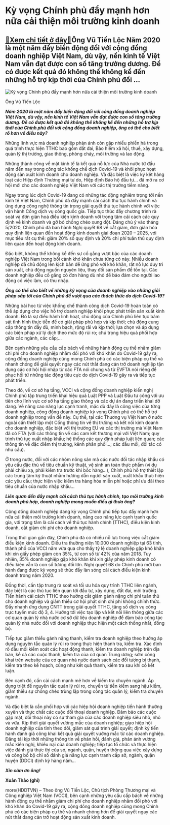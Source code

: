 Kỳ vọng Chính phủ đẩy mạnh hơn nữa cải thiện môi trường kinh doanh
==================================================================

[:gift:Xem chi tiết ở đây:gift:](https://hddtvn.com/ky-vong-chinh-phu-day-manh-hon-nua-cai-thien-moi-truong-kinh-doanh/)Ông Vũ Tiến Lộc Năm 2020 là một năm đầy biến động đối với cộng đồng doanh nghiệp Việt Nam, dù vậy, nền kinh tế Việt Nam vẫn đạt được con số tăng trưởng dương. Để có được kết quả đó không thể không kể đến những hỗ trợ kịp thời của Chính phủ đối …
-----------------------------------------------------------------------------------------------------------------------------------------------------------------------------------------------------------------------------------------------------





![Kỳ vọng Chính phủ đẩy mạnh hơn nữa cải thiện môi trường kinh doanh](https://hddtvn.com/wp-content/uploads/2021/01/5004_13-_3637_images2787768_00-0928.jpg "Kỳ vọng Chính phủ đẩy mạnh hơn nữa cải thiện môi trường kinh doanh")


Ông Vũ Tiến Lộc



***Năm 2020 là một năm đầy biến động đối với cộng đồng doanh nghiệp Việt Nam, dù vậy, nền kinh tế Việt Nam vẫn đạt được con số tăng trưởng dương. Để có được kết quả đó không thể không kể đến những hỗ trợ kịp thời của Chính phủ đối với cộng đồng doanh nghiệp, ông có thể cho biết rõ hơn về điều này?***





Những lĩnh vực mà doanh nghiệp phản ánh còn gặp nhiều phiền hà trong quá trình thực hiện TTHC bao gồm đất đai, Bảo hiểm xã hội, thuế, xây dựng, quản lý thị trường, giao thông, phòng cháy, môi trường và lao động.



Những thành công về mặt kinh tế là kết quả nỗ lực của Nhà nước từ đầu năm đến nay trong công tác khống chế dịch Covid-19 và khôi phục hoạt động sản xuất kinh doanh cho doanh nghiệp. Và đặc biệt là việc ký kết hàng loạt các Hiệp định Thương mại tự do, Hiệp định Bảo hộ đầu tư… đã mở ra cơ hội mới cho các doanh nghiệp Việt Nam với các thị trường tiềm năng.


Ngay trong lúc dịch Covid-19 đang có những tác động nghiêm trọng tới nền kinh tế Việt Nam, Chính phủ đã đẩy mạnh cải cách thủ tục hành chính và ứng dụng công nghệ thông tin trong giải quyết thủ tục hành chính với việc vận hành Cổng dịch vụ công quốc gia. Tiếp tục thúc đẩy chương trình rà soát và đơn giản hoá điều kiện kinh doanh với trọng tâm cải cách các quy định về kinh doanh và gỡ bỏ chồng chéo xung đột. Đáng chú ý vào tháng 5/2020, Chính phủ đã ban hành Nghị quyết 68 về cắt giảm, đơn giản hóa quy định liên quan đến hoạt động kinh doanh giai đoạn 2020 – 2025, với mục tiêu rất cụ thể: giảm 20% số quy định và 20% chi phí tuân thủ quy định liên quan đến hoạt động kinh doanh.


Đặc biệt, không thể không kể đến sự cố gắng vượt bậc của các doanh nghiệp Việt Nam trong bối cảnh khó khăn chưa từng có này. Nhiều doanh nghiệp đã chủ động lên kịch bản để ứng phó với khó khăn, rất nỗ lực duy trì sản xuất, chủ động nguồn nguyên liệu, thay đổi sản phẩm để tồn tại. Các doanh nghiệp đều cố gắng có đơn hàng dù nhỏ để bảo đảm cho người lao động có việc làm, có thu nhập.


***Ông có thể cho biết về những kỳ vọng của doanh nghiệp vào những giải pháp sắp tới của Chính phủ để vượt qua các thách thức do dịch Covid-19?***


Những bài học từ việc khống chế thành công dịch Covid-19 hoàn toàn có thể áp dụng cho việc hỗ trợ doanh nghiệp khôi phục phát triển sản xuất kinh doanh. Đó là sự điều hành linh hoạt, chủ động của Chính phủ liên tục bám sát tình hình thực tiễn để có giải pháp phù hợp và kịp thời; chủ động cung cấp thông tin đầy đủ, minh bạch, rộng rãi và kịp thời; lựa chọn và áp dụng các biện pháp xử lý dịch theo mức độ rủi ro; chú trọng hiệu quả phối hợp giữa các ngành, các cấp;…


Bên cạnh những yêu cầu cấp bách về những hành động cụ thể nhằm giảm chi phí cho doanh nghiệp nhằm đối phó với khó khăn do Covid-19 gây ra, cộng đồng doanh nghiệp cũng mong Chính phủ có các biện pháp cụ thể và nhanh chóng để giải quyết ngay các nút thắt đang cản trở doanh nghiệp tận dụng các cơ hội hội nhập từ các FTA nói chung và từ EVFTA nói riêng để phục hồi từ những tác động tiêu cực do dịch Covid-19 gây ra và tiếp tục phát triển.


Theo đó, về cơ sở hạ tầng, VCCI và cộng đồng doanh nghiệp kiến nghị Chính phủ tập trung triển khai hiệu quả Luật PPP và Luật Đầu tư công với ưu tiên cho lĩnh vực cơ sở hạ tầng giao thông và các dự án đang triển khai dở dang. Về nâng cao năng lực cạnh tranh, mặc dù đây là công việc của từng doanh nghiệp, cộng đồng doanh nghiệp kỳ vọng Chính phủ có thể hỗ trợ doanh nghiệp trong vấn đề này. Cụ thể, tại các Thương vụ Việt Nam ở nước ngoài cần thiết lập một Cổng thông tin về thị trường và kết nối kinh doanh cho doanh nghiệp, đặc biệt với thị trường EU và các thị trường mà Việt Nam đã có FTA (với các thông tin về các cam kết thương mại với Việt Nam; quy trình thủ tục xuất nhập khẩu; hệ thống các quy định pháp luật liên quan; các thông tin về đặc điểm thị trường, kênh phân phối…; các đầu mối, đối tác có nhu cầu).


Ở trong nước, đối với các nhóm nông sản mà các nước đối tác nhập khẩu có yêu cầu đặc thù về tiêu chuẩn kỹ thuật, vệ sinh an toàn thực phẩm (ví dụ phải chiếu xạ, phải kiểm tra trước khi bốc hàng…), Chính phủ hỗ trợ thiết lập các trung tâm kỹ thuật nhằm hướng dẫn người sản xuất, xuất khẩu thực hiện các yêu cầu; thực hiện việc kiểm tra hàng hóa miễn phí hoặc phí ưu đãi theo tiêu chuẩn của nước nhập khẩu…


***Liên quan đến đẩy mạnh cải cách thủ tục hành chính, tạo môi trường kinh doanh phù hợp, doanh nghiệp mong muốn điều gì thưa ông?***


Cộng đồng doanh nghiệp đang kỳ vọng Chính phủ tiếp tục đẩy mạnh hơn nữa cải thiện môi trường kinh doanh, nâng cao năng lực cạnh tranh quốc gia, với trọng tâm là cải cách về thủ tục hành chính (TTHC), điều kiện kinh doanh, cắt giảm chi phí cho doanh nghiệp.


Trong thời gian gần đây, Chính phủ đã có nhiều nỗ lực trong việc cắt giảm điều kiện kinh doanh. Điều tra thường niên 10.000 doanh nghiệp tại 63 tỉnh, thành phố của VCCI năm vừa qua cho thấy tỷ lệ doanh nghiệp gặp khó khăn khi xin giấy phép giảm còn 35%, từ con số từ 42% của năm 2018. Tuy nhiên, 35% doanh nghiệp gặp khó khăn khi xin giấy phép kinh doanh có điều kiện vẫn là con số tương đối lớn. Nghị quyết 68 do Chính phủ mới ban hành đang được kỳ vọng sẽ thúc đẩy làn sóng cải cách điều kiện kinh doanh trong năm 2020.


Đồng thời, cần tập trung rà soát và tối ưu hóa quy trình TTHC liên ngành, đặc biệt là các thủ tục liên quan tới đầu tư, xây dựng, đất đai, môi trường. Tiến hành cải cách TTHC theo hướng cắt giảm gánh nặng chi phí tuân thủ cho doanh nghiệp và giảm thiểu cơ hội phát sinh chi phí không chính thức. Đẩy nhanh ứng dụng CNTT trong giải quyết TTHC, tăng số dịch vụ công trực tuyến mức độ 3, 4. Hướng tới việc tạo lập và kết nối liên thông giữa các cơ quan quản lý nhà nước cơ sở dữ liệu doanh nghiệp để đảm bảo công tác quản lý nhà nước đối với doanh nghiệp thực hiện một cách thống nhất, đồng bộ.


Tiếp tục giảm thiểu gánh nặng thanh, kiểm tra doanh nghiệp theo hướng áp dụng nguyên tắc quản lý rủi ro trong thực hiện thanh tra, kiểm tra. Xác định rõ đầu mối kiểm soát các hoạt động thanh, kiểm tra doanh nghiệp trên địa bàn, kể cả các cuộc thanh, kiểm tra của cơ quan Trung ương; sớm công khai trên website của cơ quan nhà nước danh sách các đối tượng bị thanh, kiểm tra theo kế hoạch, cũng như kết quả thanh, kiểm tra sau khi có kết luận.


Bên cạnh đó, cần cải cách mạnh mẽ hơn về kiểm tra chuyên ngành. Áp dụng triệt để nguyên tắc quản lý rủi ro, chuyển từ tiền kiểm sang hậu kiểm, giảm thiểu sự chồng chéo trùng lặp trong công tác quản lý, kiểm tra chuyên ngành.


Và đặc biệt là cần phối hợp với các hiệp hội doanh nghiệp tiến hành thường xuyên và thực chất các cuộc đối thoại doanh nghiệp. Đảm bảo các cuộc gặp mặt, đối thoại này có sự tham gia của các doanh nghiệp siêu nhỏ, nhỏ và vừa. Kịp thời giải quyết vướng mắc của doanh nghiệp; giao hiệp hội doanh nghiệp của tỉnh theo dõi, giám sát quá trình giải quyết; định kỳ tiến hành đánh giá công khai kết quả giải quyết vướng mắc từ các doanh nghiệp. Đăng tải kịp thời những thông tin về phản hồi, đánh giá, phản ánh vướng mắc kiến nghị, khiếu nại của doanh nghiệp; tiếp tục tổ chức và thực hiện việc đánh giá thực thi của sở, ngành, quận, huyện thông qua việc xây dựng và công bố bộ chỉ số đánh giá năng lực cạnh tranh cấp sở, ngành, quận huyện (DDCI) định kỳ hàng năm…


***Xin cảm ơn ông!***




**Xuân Thảo (ghi)**



more(HDDTVN) – Theo ông Vũ Tiến Lộc, Chủ tịch Phòng Thương mại và Công nghiệp Việt Nam (VCCI), bên cạnh những yêu cầu cấp bách về những hành động cụ thể nhằm giảm chi phí cho doanh nghiệp nhằm đối phó với khó khăn do Covid-19 gây ra, cộng đồng doanh nghiệp cũng mong Chính phủ có các biện pháp cụ thể và nhanh chóng hơn để giải quyết ngay các nút thắt đang cản trở hoạt động sản xuất kinh doanh.

